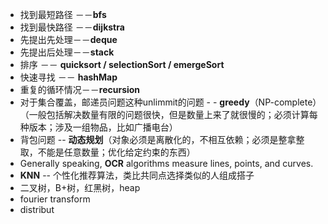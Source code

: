 - 找到最短路径 －－**bfs**
- 找到最快路径 －－**dijkstra**
- 先提出先处理－－**deque**
- 先提出后处理－－**stack**
- 排序 －－ **quicksort / selectionSort / emergeSort**
- 快速寻找 －－ **hashMap**
- 重复的循环情况－－**recursion**
- 对于集合覆盖，邮递员问题这种unlimmit的问题 - - **greedy**（NP-complete）（一般包括解决数量有限的问题很快，但是数量上来了就很慢的；必须计算每种版本；涉及一组物品，比如广播电台）
- 背包问题 -- **动态规划**（对象必须是离散化的，不相互依赖；必须是整拿整取，不能是任意数量；优化给定约束的东西）
- Generally speaking, **OCR** algorithms measure lines, points, and curves.
- **KNN** -- 个性化推荐算法，类比共同点选择类似的人组成搭子
- 二叉树，B+树，红黑树，heap
- fourier transform
- distribut

<!--stackedit_data:
eyJoaXN0b3J5IjpbLTQzMTg4MzA4OCwxNzM5NDQ0NzM3LDUxMz
M2MTQ1NSw0MjcxMDM4NTUsLTE3MDMxMDUyNDAsLTc4NzczNTg2
MSwtNjQ4MDE2NTU4XX0=
-->